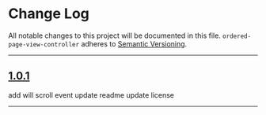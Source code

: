 # Change Log

All notable changes to this project will be documented in this file.
`ordered-page-view-controller` adheres to [Semantic Versioning](http://semver.org/).

---

## [1.0.1](https://github.com/Digipolitan/ordered-page-view-controller/releases/tag/v1.0.1)

add will scroll event
update readme
update license

---
